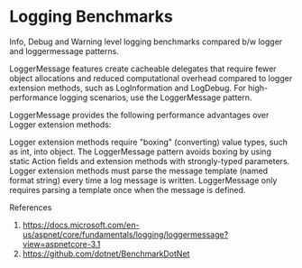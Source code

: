 # Logging Benchmarks

Info, Debug and Warning level logging benchmarks compared b/w logger and loggermessage patterns.

LoggerMessage features create cacheable delegates that require fewer object allocations and reduced computational overhead compared to logger extension methods, such as LogInformation and LogDebug. For high-performance logging scenarios, use the LoggerMessage pattern.

LoggerMessage provides the following performance advantages over Logger extension methods:

Logger extension methods require "boxing" (converting) value types, such as int, into object. The LoggerMessage pattern avoids boxing by using static Action fields and extension methods with strongly-typed parameters.
Logger extension methods must parse the message template (named format string) every time a log message is written. LoggerMessage only requires parsing a template once when the message is defined.

References
1. https://docs.microsoft.com/en-us/aspnet/core/fundamentals/logging/loggermessage?view=aspnetcore-3.1
2. https://github.com/dotnet/BenchmarkDotNet
